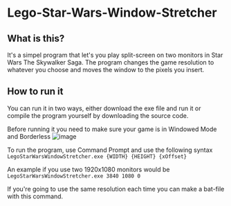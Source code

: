 # Lego-Star-Wars-Window-Stretcher

## What is this?
It's a simpel program that let's you play split-screen on two monitors in Star Wars The Skywalker Saga. The program changes the game resolution to whatever you choose and moves the window to the pixels you insert.

## How to run it
You can run it in two ways, either download the exe file and run it or compile the program yourself by downloading the source code.

Before running it you need to make sure your game is in Windowed Mode and Borderless
![image](https://user-images.githubusercontent.com/25710352/162252167-2402d9a7-c1c8-4896-b756-355afb9b7fd1.jpg)

To run the program, use Command Prompt and use the following syntax 
```LegoStarWarsWindowStretcher.exe {WIDTH} {HEIGHT} {xOffset}```

An example if you use two 1920x1080 monitors would be 
```LegoStarWarsWindowStretcher.exe 3840 1080 0```

If you're going to use the same resolution each time you can make a bat-file with this command.
